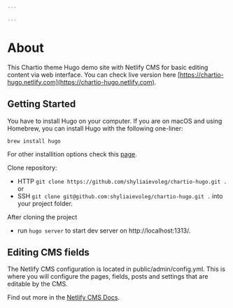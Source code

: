 ```yaml
---

---
```

# About

This Chartio theme Hugo demo site with Netlify CMS for basic editing content via web interface.
You can check live version here [https://chartio-hugo.netlify.com](https://chartio-hugo.netlify.com).

## Getting Started

You have to install Hugo on your computer.
If you are on macOS and using Homebrew, you can install Hugo with the following one-liner:

`brew install hugo`

For other installition options check this [page](https://gohugo.io/getting-started/installing/).

Clone repository:

- HTTP `git clone https://github.com/shyliaievoleg/chartio-hugo.git .` or
- SSH `git clone git@github.com:shyliaievoleg/chartio-hugo.git .` into your project folder.

After cloning the project

- run `hugo server` to start dev server on http://localhost:1313/.

## Editing CMS fields
The Netlify CMS configuration is located in public/admin/config.yml. This is where you will configure the pages, fields, posts and settings that are editable by the CMS.

Find out more in the [Netlify CMS Docs](https://www.netlifycms.org/docs).


